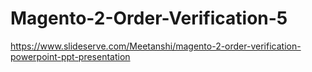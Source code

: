 # Magento-2-Order-Verification-5
https://www.slideserve.com/Meetanshi/magento-2-order-verification-powerpoint-ppt-presentation
